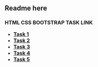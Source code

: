 ## Readme here
<h3>HTML CSS BOOTSTRAP TASK LINK
  <ul>
    <li><a href ="https://hemang08.github.io/Internship-Task/HTML%20CSS%20BOOTSTRAP/Hemang_Dholu_Task%201/" target='_blank'>Task 1</a></li>
    <li><a href ="https://hemang08.github.io/Internship-Task/HTML%20CSS%20BOOTSTRAP/Hemang_Dholu_Task%202/" target='_blank'>Task 2</a></li>
    <li><a href ="https://hemang08.github.io/Internship-Task/HTML%20CSS%20BOOTSTRAP/Hemang_Dholu_Task%203%20(Bootstrap)/" target='_blank'>Task 3</a></li>
    <li><a href ="https://hemang08.github.io/Internship-Task/HTML%20CSS%20BOOTSTRAP/Hemang_Dholu_Task%204%20(Bootstrap)/" target='_blank'>Task 4</a></li> 
    <li><a href ="https://hemang08.github.io/Internship-Task/HTML%20CSS%20BOOTSTRAP/Hemang_Dholu_Task%205%20(Bootstrap)/" target='_blank'>Task 5</a></li> 
  </ul>
